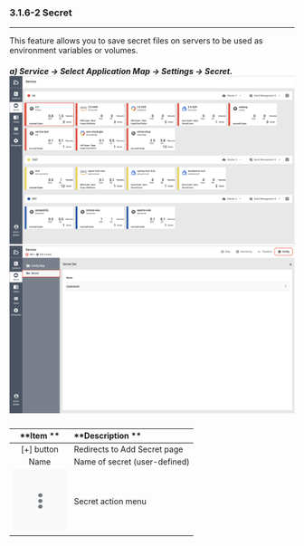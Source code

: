 ### 3.1.6-2 Secret

---

This feature allows you to save secret files on servers to be used as environment variables or volumes.

##### a\) Service → Select Application Map → Settings → Secret. ![](/assets/EN/2.5/3.1.6-2_1.png)![](/assets/EN/2.5/3.1.6-2_2.png)

| **Item  ** | **Description ** |
| :---: | :--- |
| [+] button | Redirects to Add Secret page |
| Name | Name of secret \(user-defined\) |
| ![](/assets/EN/2.5/3.1.6-2_3.png) | Secret action menu |



